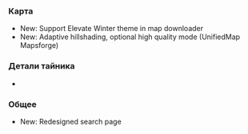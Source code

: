 ### Карта
- New: Support Elevate Winter theme in map downloader
- New: Adaptive hillshading, optional high quality mode (UnifiedMap Mapsforge)

### Детали тайника
-

### Общее
- New: Redesigned search page
